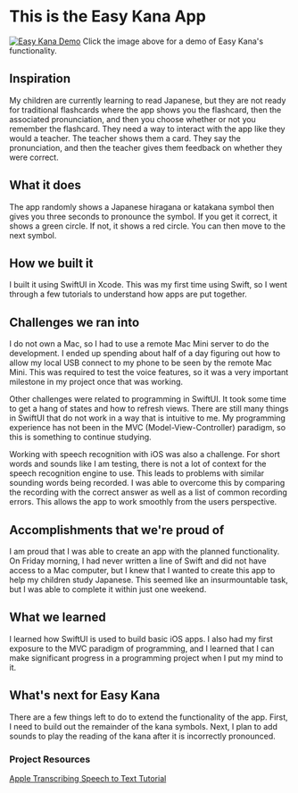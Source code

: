 # This is the Easy Kana App

[![Easy Kana Demo](https://img.youtube.com/vi/pQY_CtqvNAg/0.jpg)](https://youtu.be/pQY_CtqvNAg)
Click the image above for a demo of Easy Kana's functionality.

## Inspiration
My children are currently learning to read Japanese, but they are not ready for traditional flashcards where the app shows you the flashcard, then the associated pronunciation, and then you choose whether or not you remember the flashcard. They need a way to interact with the app like they would a teacher. The teacher shows them a card. They say the pronunciation, and then the teacher gives them feedback on whether they were correct.

## What it does
The app randomly shows a Japanese hiragana or katakana symbol then gives you three seconds to pronounce the symbol. If you get it correct, it shows a green circle. If not, it shows a red circle. You can then move to the next symbol.

## How we built it
I built it using SwiftUI in Xcode. This was my first time using Swift, so I went through a few tutorials to understand how apps are put together.

## Challenges we ran into
I do not own a Mac, so I had to use a remote Mac Mini server to do the development. I ended up spending about half of a day figuring out how to allow my local USB connect to my phone to be seen by the remote Mac Mini. This was required to test the voice features, so it was a very important milestone in my project once that was working.

Other challenges were related to programming in SwiftUI. It took some time to get a hang of states and how to refresh views. There are still many things in SwiftUI that do not work in a way that is intuitive to me. My programming experience has not been in the MVC (Model-View-Controller) paradigm, so this is something to continue studying.

Working with speech recognition with iOS was also a challenge. For short words and sounds like I am testing, there is not a lot of context for the speech recognition engine to use. This leads to problems with similar sounding words being recorded. I was able to overcome this by comparing the recording with the correct answer as well as a list of common recording errors. This allows the app to work smoothly from the users perspective.

## Accomplishments that we're proud of
I am proud that I was able to create an app with the planned functionality. On Friday morning, I had never written a line of Swift and did not have access to a Mac computer, but I knew that I wanted to create this app to help my children study Japanese. This seemed like an insurmountable task, but I was able to complete it within just one weekend.

## What we learned
I learned how SwiftUI is used to build basic iOS apps. I also had my first exposure to the MVC paradigm of programming, and I learned that I can make significant progress in a programming project when I put my mind to it.

## What's next for Easy Kana
There are a few things left to do to extend the functionality of the app. First, I need to build out the remainder of the kana symbols. Next, I plan to add sounds to play the reading of the kana after it is incorrectly pronounced.

### Project Resources
[Apple Transcribing Speech to Text Tutorial](https://developer.apple.com/tutorials/app-dev-training/transcribing-speech-to-text)
